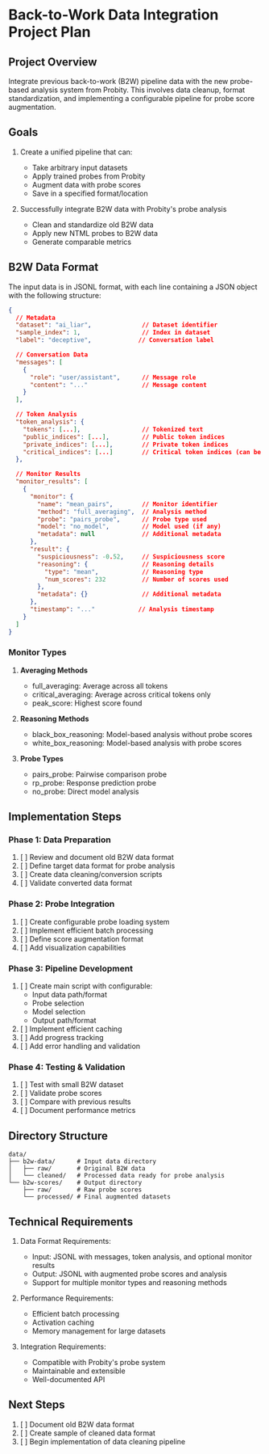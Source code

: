 # Back-to-Work Data Integration Project Plan

## Project Overview
Integrate previous back-to-work (B2W) pipeline data with the new probe-based analysis system from Probity. This involves data cleanup, format standardization, and implementing a configurable pipeline for probe score augmentation.

## Goals
1. Create a unified pipeline that can:
   - Take arbitrary input datasets
   - Apply trained probes from Probity
   - Augment data with probe scores
   - Save in a specified format/location

2. Successfully integrate B2W data with Probity's probe analysis
   - Clean and standardize old B2W data
   - Apply new NTML probes to B2W data
   - Generate comparable metrics

## B2W Data Format
The input data is in JSONL format, with each line containing a JSON object with the following structure:

```json
{
  // Metadata
  "dataset": "ai_liar",              // Dataset identifier
  "sample_index": 1,                 // Index in dataset
  "label": "deceptive",             // Conversation label

  // Conversation Data
  "messages": [                      
    {
      "role": "user/assistant",      // Message role
      "content": "..."               // Message content
    }
  ],

  // Token Analysis
  "token_analysis": {
    "tokens": [...],                 // Tokenized text
    "public_indices": [...],         // Public token indices
    "private_indices": [...],        // Private token indices
    "critical_indices": [...]        // Critical token indices (can be null)
  },

  // Monitor Results
  "monitor_results": [
    {
      "monitor": {
        "name": "mean_pairs",        // Monitor identifier
        "method": "full_averaging",  // Analysis method
        "probe": "pairs_probe",      // Probe type used
        "model": "no_model",         // Model used (if any)
        "metadata": null             // Additional metadata
      },
      "result": {
        "suspiciousness": -0.52,     // Suspiciousness score
        "reasoning": {               // Reasoning details
          "type": "mean",            // Reasoning type
          "num_scores": 232          // Number of scores used
        },
        "metadata": {}               // Additional metadata
      },
      "timestamp": "..."            // Analysis timestamp
    }
  ]
}
```

### Monitor Types
1. **Averaging Methods**
   - full_averaging: Average across all tokens
   - critical_averaging: Average across critical tokens only
   - peak_score: Highest score found

2. **Reasoning Methods**
   - black_box_reasoning: Model-based analysis without probe scores
   - white_box_reasoning: Model-based analysis with probe scores

3. **Probe Types**
   - pairs_probe: Pairwise comparison probe
   - rp_probe: Response prediction probe
   - no_probe: Direct model analysis

## Implementation Steps

### Phase 1: Data Preparation
1. [ ] Review and document old B2W data format
2. [ ] Define target data format for probe analysis
3. [ ] Create data cleaning/conversion scripts
4. [ ] Validate converted data format

### Phase 2: Probe Integration
1. [ ] Create configurable probe loading system
2. [ ] Implement efficient batch processing
3. [ ] Define score augmentation format
4. [ ] Add visualization capabilities

### Phase 3: Pipeline Development
1. [ ] Create main script with configurable:
   - Input data path/format
   - Probe selection
   - Model selection
   - Output path/format
2. [ ] Implement efficient caching
3. [ ] Add progress tracking
4. [ ] Add error handling and validation

### Phase 4: Testing & Validation
1. [ ] Test with small B2W dataset
2. [ ] Validate probe scores
3. [ ] Compare with previous results
4. [ ] Document performance metrics

## Directory Structure
```
data/
├── b2w-data/      # Input data directory
│   ├── raw/       # Original B2W data
│   └── cleaned/   # Processed data ready for probe analysis
└── b2w-scores/    # Output directory
    ├── raw/       # Raw probe scores
    └── processed/ # Final augmented datasets
```

## Technical Requirements
1. Data Format Requirements:
   - Input: JSONL with messages, token analysis, and optional monitor results
   - Output: JSONL with augmented probe scores and analysis
   - Support for multiple monitor types and reasoning methods

2. Performance Requirements:
   - Efficient batch processing
   - Activation caching
   - Memory management for large datasets

3. Integration Requirements:
   - Compatible with Probity's probe system
   - Maintainable and extensible
   - Well-documented API

## Next Steps
1. [ ] Document old B2W data format
2. [ ] Create sample of cleaned data format
3. [ ] Begin implementation of data cleaning pipeline 